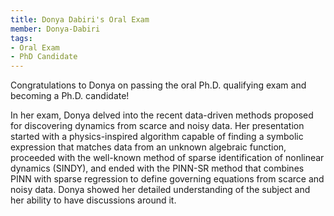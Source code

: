 ```yaml
---
title: Donya Dabiri's Oral Exam
member: Donya-Dabiri
tags:
- Oral Exam
- PhD Candidate
---
```


 Congratulations to Donya on passing the oral Ph.D. qualifying exam and becoming a Ph.D. candidate!


In her exam, Donya delved into the recent data-driven methods proposed for discovering dynamics from scarce and noisy data. Her presentation started with a physics-inspired algorithm capable of finding a symbolic expression that matches data from an unknown algebraic function, proceeded with the well-known method of sparse identification of nonlinear dynamics (SINDY), and ended with the PINN-SR method that combines PINN with sparse regression to define governing equations from scarce and noisy data. Donya showed her detailed understanding of the subject and her ability to have discussions around it. 



